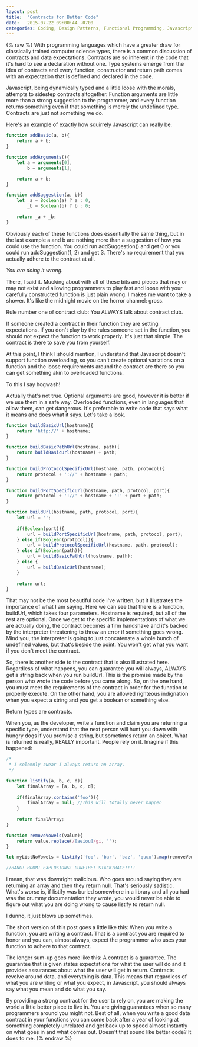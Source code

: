 ```yaml
---
layout: post
title:  "Contracts for Better Code"
date:   2015-07-22 09:00:44 -0700
categories: Coding, Design Patterns, Functional Programming, Javascript, Unit Testing
---
```

{% raw %}
With programming languages which have a greater draw for classically trained computer science types, there is a common discussion of contracts and data expectations. Contracts are so inherent in the code that it's hard to see a declaration without one. Type systems emerge from the idea of contracts and every function, constructor and return path comes with an expectation that is defined and declared in the code.

Javascript, being dynamically typed and a little loose with the morals, attempts to sidestep contracts altogether. Function arguments are little more than a strong suggestion to the programmer, and every function returns something even if that something is merely the undefined type.  Contracts are just not something we do.

Here's an example of exactly how squirrely Javascript can really be.

```javascript
function addBasic(a, b){
    return a + b;
}

function addArguments(){
    let a = arguments[0],
        b = arguments[1];

    return a + b;
}

function addSuggestion(a, b){
    let _a = Boolean(a) ? a : 0,
        _b = Boolean(b) ? b : 0;

    return _a + _b;
}
```

Obviously each of these functions does essentially the same thing, but in the last example a and b are nothing more than a suggestion of how you could use the function. You could run addSuggestion() and get 0 or you could run addSuggestion(1, 2) and get 3. There's no requirement that you actually adhere to the contract at all.

<em>You are doing it wrong.</em>

There, I said it. Mucking about with all of these bits and pieces that may or may not exist and allowing programmers to play fast and loose with your carefully constructed function is just plain wrong. I makes me want to take a shower.  It's like the midnight movie on the horror channel: gross.

Rule number one of contract club: You ALWAYS talk about contract club.

If someone created a contract in their function they are setting expectations. If you don't play by the rules someone set in the function, you should not expect the function to work properly. It's just that simple. The contract is there to save you from yourself.

At this point, I think I should mention, I understand that Javascript doesn't support function overloading, so you can't create optional variations on a function and the loose requirements around the contract are there so you can get something akin to overloaded functions.

To this I say hogwash!

Actually that's not true. Optional arguments are good, however it is better if we use them in a safe way. Overloaded functions, even in languages that allow them, can get dangerous.  It's preferable to write code that says what it means and does what it says.  Let's take a look.

```javascript
function buildBasicUrl(hostname){
	return 'http://' + hostname;
}

function buildBasicPathUrl(hostname, path){
	return buildBasicUrl(hostname) + path;
}

function buildProtocolSpecificUrl(hostname, path, protocol){
	return protocol + '://' + hostname + path;
}

function buildPortSpecificUrl(hostname, path, protocol, port){
	return protocol + '://' + hostname + ':' + port + path;
}

function buildUrl(hostname, path, protocol, port){
	let url = '';
	
	if(Boolean(port)){
		url = buildPortSpecificUrl(hostname, path, protocol, port);
	} else if(Boolean(protocol)){
		url = buildProtocolSpecificUrl(hostname, path, protocol);
	} else if(Boolean(path)){
		url = buildBasicPathUrl(hostname, path);
	} else {
		url = buildBasicUrl(hostname);
	}
	
	return url;
}
```

That may not be the most beautiful code I've written, but it illustrates the importance of what I am saying. Here we can see that there is a function, buildUrl, which takes four parameters. Hostname is required, but all of the rest are optional.  Once we get to the specific implementations of what we are actually doing, the contract becomes a firm handshake and it's backed by the interpreter threatening to throw an error if something goes wrong.  Mind you, the interpreter is going to just concatenate a whole bunch of undefined values, but that's beside the point.  You won't get what you want if you don't meet the contract.

So, there is another side to the contract that is also illustrated here. Regardless of what happens, you can guarantee you will always, ALWAYS get a string back when you run buildUrl. This is the promise made by the person who wrote the code before you came along. So, on the one hand, you must meet the requirements of the contract in order for the function to properly execute. On the other hand, you are allowed righteous indignation when you expect a string and you get a boolean or something else.

Return types are contracts.

When you, as the developer, write a function and claim you are returning a specific type, understand that the next person will hunt you down with hungry dogs if you promise a string, but sometimes return an object.  What is returned is really, REALLY important.  People rely on it.  Imagine if this happened:

```javascript
/*
 * I solemnly swear I always return an array.
 */

function listify(a, b, c, d){
	let finalArray = [a, b, c, d];
	
	if(finalArray.contains('foo')){
		finalArray = null; //This will totally never happen
	}
	
	return finalArray;
}

function removeVowels(value){
	return value.replace(/[aeiou]/gi, '');
}

let myListNoVowels = listify('foo', 'bar', 'baz', 'quux').map(removeVowels);

//BANG! BOOM! EXPLOSIONS! GUNFIRE! STACKTRACE!!!!
```

I mean, that was downright malicious. Who goes around saying they are returning an array and then they return null. That's seriously sadistic. What's worse is, if listify was buried somewhere in a library and all you had was the crummy documentation they wrote, you would never be able to figure out what you are doing wrong to cause listify to return null.

I dunno, it just blows up sometimes.

The short version of this post goes a little like this: When you write a function, you are writing a contract.  That is a contract you are required to honor and you can, almost always, expect the programmer who uses your function to adhere to that contract.

The longer sum-up goes more like this: A contract is a guarantee. The guarantee that is given states expectations for what the user will do and it provides assurances about what the user will get in return. Contracts revolve around data, and everything is data. This means that regardless of what you are writing or what you expect, in Javascript, you should always say what you mean and do what you say.

By providing a strong contract for the user to rely on, you are making the world a little better place to live in. You are giving guarantees when so many programmers around you might not. Best of all, when you write a good data contract in your functions you can come back after a year of looking at something completely unrelated and get back up to speed almost instantly on what goes in and what comes out.  Doesn't that sound like better code? It does to me.
{% endraw %}
    